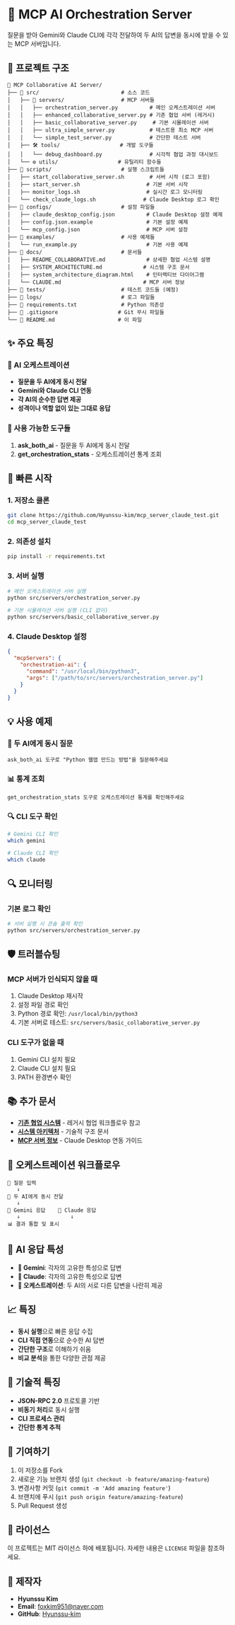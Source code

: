 # 🤖 MCP AI Orchestration Server

질문을 받아 Gemini와 Claude CLI에 각각 전달하여 두 AI의 답변을 동시에 받을 수 있는 MCP 서버입니다.

## 📁 프로젝트 구조

```
🤝 MCP Collaborative AI Server/
├── 📂 src/                          # 소스 코드
│   ├── 🚀 servers/                  # MCP 서버들
│   │   ├── orchestration_server.py          # 메인 오케스트레이션 서버
│   │   ├── enhanced_collaborative_server.py # 기존 협업 서버 (레거시)
│   │   ├── basic_collaborative_server.py     # 기본 시뮬레이션 서버
│   │   ├── ultra_simple_server.py           # 테스트용 최소 MCP 서버
│   │   └── simple_test_server.py            # 간단한 테스트 서버
│   ├── 🛠️ tools/                   # 개발 도구들
│   │   └── debug_dashboard.py               # 시각적 협업 과정 대시보드
│   └── ⚙️ utils/                   # 유틸리티 함수들
├── 📂 scripts/                      # 실행 스크립트들
│   ├── start_collaborative_server.sh        # 서버 시작 (로그 포함)
│   ├── start_server.sh                     # 기본 서버 시작
│   ├── monitor_logs.sh                     # 실시간 로그 모니터링
│   └── check_claude_logs.sh               # Claude Desktop 로그 확인
├── 📂 configs/                      # 설정 파일들
│   ├── claude_desktop_config.json          # Claude Desktop 설정 예제
│   ├── config.json.example                 # 기본 설정 예제
│   └── mcp_config.json                     # MCP 서버 설정
├── 📂 examples/                     # 사용 예제들
│   └── run_example.py                      # 기본 사용 예제
├── 📂 docs/                         # 문서들
│   ├── README_COLLABORATIVE.md             # 상세한 협업 시스템 설명
│   ├── SYSTEM_ARCHITECTURE.md             # 시스템 구조 문서
│   ├── system_architecture_diagram.html    # 인터랙티브 다이어그램
│   └── CLAUDE.md                          # MCP 서버 정보
├── 📂 tests/                        # 테스트 코드들 (예정)
├── 📂 logs/                         # 로그 파일들
├── 📄 requirements.txt              # Python 의존성
├── 📄 .gitignore                   # Git 무시 파일들
└── 📄 README.md                    # 이 파일
```

## ✨ 주요 특징

### 🤖 AI 오케스트레이션
- **질문을 두 AI에게 동시 전달**
- **Gemini와 Claude CLI 연동**
- **각 AI의 순수한 답변 제공**
- **성격이나 역할 없이 있는 그대로 응답**

### 🎯 사용 가능한 도구들
1. **ask_both_ai** - 질문을 두 AI에게 동시 전달
2. **get_orchestration_stats** - 오케스트레이션 통계 조회

## 🚀 빠른 시작

### 1. 저장소 클론
```bash
git clone https://github.com/Hyunssu-kim/mcp_server_claude_test.git
cd mcp_server_claude_test
```

### 2. 의존성 설치
```bash
pip install -r requirements.txt
```

### 3. 서버 실행
```bash
# 메인 오케스트레이션 서버 실행
python src/servers/orchestration_server.py

# 기본 시뮬레이션 서버 실행 (CLI 없이)
python src/servers/basic_collaborative_server.py
```

### 4. Claude Desktop 설정
```json
{
  "mcpServers": {
    "orchestration-ai": {
      "command": "/usr/local/bin/python3",
      "args": ["/path/to/src/servers/orchestration_server.py"]
    }
  }
}
```

## 💡 사용 예제

### 🤖 두 AI에게 동시 질문
```
ask_both_ai 도구로 "Python 웹앱 만드는 방법"을 질문해주세요
```

### 📊 통계 조회
```
get_orchestration_stats 도구로 오케스트레이션 통계를 확인해주세요
```

### 🔍 CLI 도구 확인
```bash
# Gemini CLI 확인
which gemini

# Claude CLI 확인
which claude
```

## 🔍 모니터링

### 기본 로그 확인
```bash
# 서버 실행 시 콘솔 출력 확인
python src/servers/orchestration_server.py
```

## 🛡️ 트러블슈팅

### MCP 서버가 인식되지 않을 때
1. Claude Desktop 재시작
2. 설정 파일 경로 확인
3. Python 경로 확인: `/usr/local/bin/python3`
4. 기본 서버로 테스트: `src/servers/basic_collaborative_server.py`

### CLI 도구가 없을 때
1. Gemini CLI 설치 필요
2. Claude CLI 설치 필요
3. PATH 환경변수 확인

## 📚 추가 문서

- **[기존 협업 시스템](docs/README_COLLABORATIVE.md)** - 레거시 협업 워크플로우 참고
- **[시스템 아키텍처](docs/SYSTEM_ARCHITECTURE.md)** - 기술적 구조 문서
- **[MCP 서버 정보](docs/CLAUDE.md)** - Claude Desktop 연동 가이드

## 🎨 오케스트레이션 워크플로우

```
📝 질문 입력
   ↓
🔄 두 AI에게 동시 전달
   ↓
🔸 Gemini 응답    🔹 Claude 응답
   ↓                ↓
📊 결과 통합 및 표시
```

## 🤖 AI 응답 특성

- **🔸 Gemini**: 각자의 고유한 특성으로 답변
- **🔹 Claude**: 각자의 고유한 특성으로 답변
- **🤝 오케스트레이션**: 두 AI의 서로 다른 답변을 나란히 제공

## 📈 특징

- **동시 실행**으로 빠른 응답 수집
- **CLI 직접 연동**으로 순수한 AI 답변
- **간단한 구조**로 이해하기 쉬움
- **비교 분석**을 통한 다양한 관점 제공

## 🔧 기술적 특징

- **JSON-RPC 2.0** 프로토콜 기반
- **비동기 처리**로 동시 실행
- **CLI 프로세스 관리**
- **간단한 통계 추적**

## 🤝 기여하기

1. 이 저장소를 Fork
2. 새로운 기능 브랜치 생성 (`git checkout -b feature/amazing-feature`)
3. 변경사항 커밋 (`git commit -m 'Add amazing feature'`)
4. 브랜치에 푸시 (`git push origin feature/amazing-feature`)
5. Pull Request 생성

## 📄 라이선스

이 프로젝트는 MIT 라이선스 하에 배포됩니다. 자세한 내용은 `LICENSE` 파일을 참조하세요.

## 👥 제작자

- **Hyunssu Kim**
- **Email**: foxkim951@naver.com
- **GitHub**: [Hyunssu-kim](https://github.com/Hyunssu-kim)